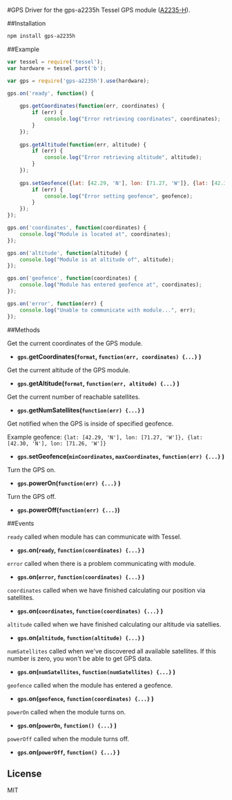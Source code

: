 #GPS
Driver for the gps-a2235h Tessel GPS module ([A2235-H](http://www.mouser.com/catalog/specsheets/EVA2235-H.pdf)).

##Installation
```sh
npm install gps-a2235h
```

##Example
```js
var tessel = require('tessel');
var hardware = tessel.port('b');

var gps = require('gps-a2235h').use(hardware);

gps.on('ready', function() {
	
	gps.getCoordinates(function(err, coordinates) {
		if (err) {
			console.log("Error retrieving coordinates", coordinates);
		}
	});
	
	gps.getAltitude(function(err, altitude) {
		if (err) {
			console.log("Error retrieving altitude", altitude);
		}	
	});
	
	gps.setGeofence({lat: [42.29, 'N'], lon: [71.27, 'W']}, {lat: [42.30, 'N'], lon: [71.26, 'W']}, function(err) {
		if (err) {
			console.log("Error setting geofence", geofence);
		}
	});
});

gps.on('coordinates', function(coordinates) {
	console.log("Module is located at", coordinates);
});

gps.on('altitude', function(altitude) {
	console.log("Module is at altitude of", altitude);
});

gps.on('geofence', function(coordinates) {
	console.log("Module has entered geofence at", coordinates);
});

gps.on('error', function(err) {
	console.log("Unable to communicate with module...", err);
});
```

##Methods

Get the current coordinates of the GPS module.
*  **`gps`.getCoordinates(`format`, `function(err, coordinates) {...}` )**

Get the current altitude of the GPS module.
*  **`gps`.getAltitude(`format`, `function(err, altitude) {...}` )**

Get the current number of reachable satellites.
*  **`gps`.getNumSatellites(`function(err) {...}` )**

Get notified when the GPS is inside of specified geofence.

Example geofence: `{lat: [42.29, 'N'], lon: [71.27, 'W']}, {lat: [42.30, 'N'], lon: [71.26, 'W']}`
*  **`gps`.setGeofence(`minCoordinates`, `maxCoordinates`, `function(err) {...}` )**

Turn the GPS on.
*  **`gps`.powerOn(`function(err) {...}` )**

Turn the GPS off.
*  **`gps`.powerOff(`function(err) {...}`)**

##Events

`ready` called when module has can communicate with Tessel.
* **`gps`.on(`ready`, `function(coordinates) {...}` )**

`error` called when there is a problem communicating with module.
* **`gps`.on(`error`, `function(coordinates) {...}` )**

`coordinates` called when we have finished calculating our position via satellites.
* **`gps`.on(`coordinates`, `function(coordinates) {...}` )**

`altitude` called when we have finished calculating our altitude via satellies.
* **`gps`.on(`altitude`, `function(altitude) {...}` )**
 
`numSatellites` called when we've discovered all available satellites. If this number is zero, you won't be able to get GPS data.
* **`gps`.on(`numSatellites`, `function(numSatellites) {...}` )**

`geofence` called when the module has entered a geofence.
* **`gps`.on(`geofence`, `function(coordinates) {...}` )**

`powerOn` called when the module turns on.
* **`gps`.on(`powerOn`, `function() {...}` )**

`powerOff` called when the module turns off.
* **`gps`.on(`powerOff`, `function() {...}` )**

## License

MIT
